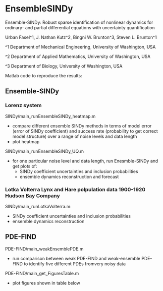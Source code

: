 # EnsembleSINDy
 
Ensemble-SINDy: Robust sparse identification of nonlinear dynamics for ordinary- and partial differential equations with uncertainty quantification

Urban Fasel^1, J. Nathan Kutz^2, Bingni W. Brunton^3, Steven L. Brunton^1

^1 Department of Mechanical Engineering, University of Washington, USA

^2 Department of Applied Mathematics, University of Washington, USA

^3 Department of Biology, University of Washington, USA 


Matlab code to reproduce the results: 

## Ensemble-SINDy

### Lorenz system

SINDy/main_runEnsembleSINDy_heatmap.m
 * compare different ensemble SINDy methods in terms of model error (error of SINDy coefficient) and success rate (probability to get correct model structure) over a range of noise levels and data length
 * plot heatmap
    
SINDy/main_runEnsembleSINDy_UQ.m
 * for one particular noise level and data length, run Enesmble-SINDy and get plots of:
    * SINDy coefficient uncertainties and inclusion probabilities
    * ensemble dynamics reconstruction and forecast 

### Lotka Volterra Lynx and Hare polpulation data 1900-1920 Hudson Bay Company

SINDy/main_runLotkaVolterra.m
 * SINDy coefficient uncertainties and inclusion probabilities
 * ensemble dynamics reconstruction


## PDE-FIND

PDE-FIND/main_weakEnsemblePDE.m
 * run comparison between weak PDE-FIND and weak-ensemble PDE-FIND to identify five different PDEs fromvery noisy data

PDE-FIND/main_get_FiguresTable.m
 * plot figures shown in table below 
